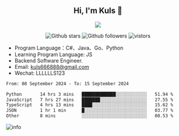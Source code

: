 <h2 align="center"> Hi, I'm Kuls 👋 </h2>
<p align="center">
    <p align="center">
        <img src=" https://avatars.githubusercontent.com/u/42165104?s=460&u=5c7fbf0bce7d4b38a15a44676e6f64b529e47598&v=4"/>
    </p>
    <p align="center">
      <img src="https://img.shields.io/github/stars/hellokuls?style=social" alt="Github stars" />
      <img src="https://img.shields.io/github/followers/hellokuls?style=social" alt="Github followers" />
      <img src="https://visitor-badge.glitch.me/badge?page_id=hellokuls.readme" alt="vistors" />
    </p>
</p>

- Program Language：C#、Java、Go、Python
- Learning Program Language: JS
- Backend Software Engineer.
- Email: kuls666888@gmail.com
- Wechat: LLLLLLS123

<!--START_SECTION:waka-->

```txt
From: 08 September 2024 - To: 15 September 2024

Python       14 hrs 3 mins   █████████████░░░░░░░░░░░░   51.94 %
JavaScript   7 hrs 27 mins   ███████░░░░░░░░░░░░░░░░░░   27.55 %
TypeScript   4 hrs 13 mins   ████░░░░░░░░░░░░░░░░░░░░░   15.62 %
JSON         1 hr 1 min      █░░░░░░░░░░░░░░░░░░░░░░░░   03.77 %
Other        8 mins          ░░░░░░░░░░░░░░░░░░░░░░░░░   00.53 %
```

<!--END_SECTION:waka-->

![info](https://github-readme-stats.vercel.app/api?username=hellokuls&show_icons=true&count_private=true&hide=prs&theme=default_repocard)


